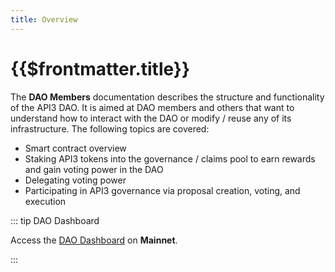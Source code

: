 ```yaml
---
title: Overview
---
```


# {{$frontmatter.title}}

The **DAO Members** documentation describes the structure and functionality of
the API3 DAO. It is aimed at DAO members and others that want to understand how
to interact with the DAO or modify / reuse any of its infrastructure. The
following topics are covered:

- Smart contract overview
- Staking API3 tokens into the governance / claims pool to earn rewards and gain
  voting power in the DAO
- Delegating voting power
- Participating in API3 governance via proposal creation, voting, and execution

::: tip DAO Dashboard

Access the [DAO Dashboard](https://api3.eth.link/) on **Mainnet**.

:::

<!--[staging.api3.eth](https://staging.api3.eth.link/) (Rinkeby Testnet)-->
